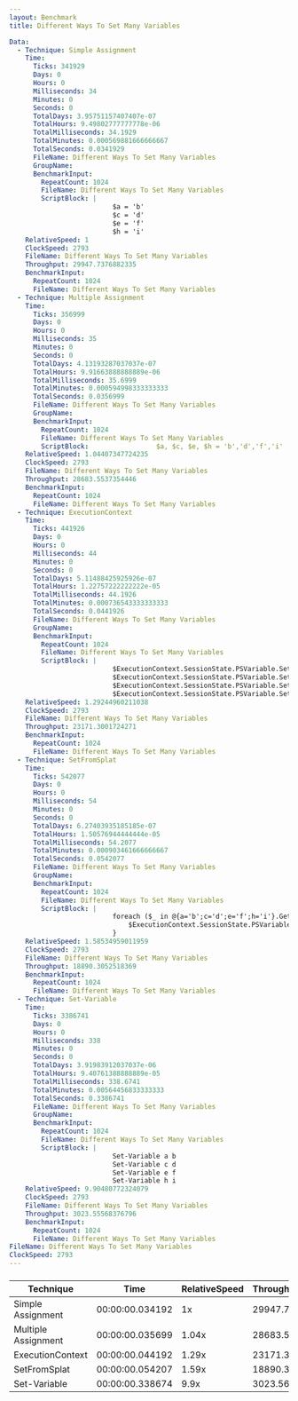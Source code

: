 ```yaml
---
layout: Benchmark
title: Different Ways To Set Many Variables

Data: 
  - Technique: Simple Assignment
    Time: 
      Ticks: 341929
      Days: 0
      Hours: 0
      Milliseconds: 34
      Minutes: 0
      Seconds: 0
      TotalDays: 3.95751157407407e-07
      TotalHours: 9.49802777777778e-06
      TotalMilliseconds: 34.1929
      TotalMinutes: 0.000569881666666667
      TotalSeconds: 0.0341929
      FileName: Different Ways To Set Many Variables
      GroupName: 
      BenchmarkInput: 
        RepeatCount: 1024
        FileName: Different Ways To Set Many Variables
        ScriptBlock: |
                          $a = 'b'
                          $c = 'd'
                          $e = 'f'
                          $h = 'i'
    RelativeSpeed: 1
    ClockSpeed: 2793
    FileName: Different Ways To Set Many Variables
    Throughput: 29947.7376882335
    BenchmarkInput: 
      RepeatCount: 1024
      FileName: Different Ways To Set Many Variables
  - Technique: Multiple Assignment
    Time: 
      Ticks: 356999
      Days: 0
      Hours: 0
      Milliseconds: 35
      Minutes: 0
      Seconds: 0
      TotalDays: 4.13193287037037e-07
      TotalHours: 9.91663888888889e-06
      TotalMilliseconds: 35.6999
      TotalMinutes: 0.000594998333333333
      TotalSeconds: 0.0356999
      FileName: Different Ways To Set Many Variables
      GroupName: 
      BenchmarkInput: 
        RepeatCount: 1024
        FileName: Different Ways To Set Many Variables
        ScriptBlock:                 $a, $c, $e, $h = 'b','d','f','i'
    RelativeSpeed: 1.04407347724235
    ClockSpeed: 2793
    FileName: Different Ways To Set Many Variables
    Throughput: 28683.5537354446
    BenchmarkInput: 
      RepeatCount: 1024
      FileName: Different Ways To Set Many Variables
  - Technique: ExecutionContext
    Time: 
      Ticks: 441926
      Days: 0
      Hours: 0
      Milliseconds: 44
      Minutes: 0
      Seconds: 0
      TotalDays: 5.11488425925926e-07
      TotalHours: 1.22757222222222e-05
      TotalMilliseconds: 44.1926
      TotalMinutes: 0.000736543333333333
      TotalSeconds: 0.0441926
      FileName: Different Ways To Set Many Variables
      GroupName: 
      BenchmarkInput: 
        RepeatCount: 1024
        FileName: Different Ways To Set Many Variables
        ScriptBlock: |
                          $ExecutionContext.SessionState.PSVariable.Set('a', 'b')
                          $ExecutionContext.SessionState.PSVariable.Set('c', 'd')
                          $ExecutionContext.SessionState.PSVariable.Set('e', 'f')
                          $ExecutionContext.SessionState.PSVariable.Set('h', 'i')
    RelativeSpeed: 1.29244960211038
    ClockSpeed: 2793
    FileName: Different Ways To Set Many Variables
    Throughput: 23171.3001724271
    BenchmarkInput: 
      RepeatCount: 1024
      FileName: Different Ways To Set Many Variables
  - Technique: SetFromSplat
    Time: 
      Ticks: 542077
      Days: 0
      Hours: 0
      Milliseconds: 54
      Minutes: 0
      Seconds: 0
      TotalDays: 6.27403935185185e-07
      TotalHours: 1.50576944444444e-05
      TotalMilliseconds: 54.2077
      TotalMinutes: 0.000903461666666667
      TotalSeconds: 0.0542077
      FileName: Different Ways To Set Many Variables
      GroupName: 
      BenchmarkInput: 
        RepeatCount: 1024
        FileName: Different Ways To Set Many Variables
        ScriptBlock: |
                          foreach ($_ in @{a='b';c='d';e='f';h='i'}.GetEnumerator()) {
                              $ExecutionContext.SessionState.PSVariable.Set($_.Key, $_.Value)        
                          }
    RelativeSpeed: 1.58534959011959
    ClockSpeed: 2793
    FileName: Different Ways To Set Many Variables
    Throughput: 18890.3052518369
    BenchmarkInput: 
      RepeatCount: 1024
      FileName: Different Ways To Set Many Variables
  - Technique: Set-Variable
    Time: 
      Ticks: 3386741
      Days: 0
      Hours: 0
      Milliseconds: 338
      Minutes: 0
      Seconds: 0
      TotalDays: 3.91983912037037e-06
      TotalHours: 9.40761388888889e-05
      TotalMilliseconds: 338.6741
      TotalMinutes: 0.00564456833333333
      TotalSeconds: 0.3386741
      FileName: Different Ways To Set Many Variables
      GroupName: 
      BenchmarkInput: 
        RepeatCount: 1024
        FileName: Different Ways To Set Many Variables
        ScriptBlock: |
                          Set-Variable a b
                          Set-Variable c d
                          Set-Variable e f
                          Set-Variable h i
    RelativeSpeed: 9.90480772324079
    ClockSpeed: 2793
    FileName: Different Ways To Set Many Variables
    Throughput: 3023.55568376796
    BenchmarkInput: 
      RepeatCount: 1024
      FileName: Different Ways To Set Many Variables
FileName: Different Ways To Set Many Variables
ClockSpeed: 2793
---
```



### 


|Technique          |Time           |RelativeSpeed|Throughput|
|-------------------|---------------|-------------|----------|
|Simple Assignment  |00:00:00.034192|1x           |29947.74/s|
|Multiple Assignment|00:00:00.035699|1.04x        |28683.55/s|
|ExecutionContext   |00:00:00.044192|1.29x        |23171.3/s |
|SetFromSplat       |00:00:00.054207|1.59x        |18890.31/s|
|Set-Variable       |00:00:00.338674|9.9x         |3023.56/s |
